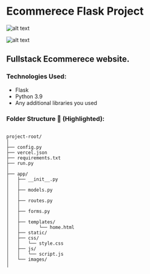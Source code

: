 # Ecommerece Flask Project

![alt text](https://www.techlifediary.com/wp-content/uploads/2020/09/1_0G5zu7CnXdMT9pGbYUTQLQ.png)

![alt text](https://banner2.cleanpng.com/20181117/trz/kisspng-logo-psql-brand-product-font-postgresql-wikipedia-games-warface-ru-5bf0dec1dd6ac5.5634737615425123219069.jpg)

## Fullstack Ecommerece website.

### Technologies Used:
- Flask
- Python 3.9
- Any additional libraries you used

### Folder Structure 📂 (Highlighted):
```

project-root/
│
├── config.py
├── vercel.json
├── requirements.txt
├── run.py
│
├── app/
│   ├── __init__.py
│   │
│   ├── models.py
│   │
│   ├── routes.py
│   │
│   ├── forms.py
│   │
│   ├── templates/ 
│   │       └── home.html
│   ├── static/
│   ├── css/
│   │   └── style.css
│   ├── js/
│   │   └── script.js
│   └── images/
│

